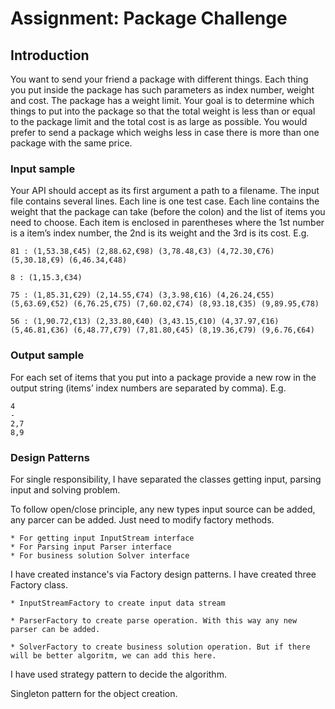 # Assignment: Package Challenge
## Introduction

You want to send your friend a package with different things.
Each thing you put inside the package has such parameters as index number, weight and cost. The
package has a weight limit. Your goal is to determine which things to put into the package so that the
total weight is less than or equal to the package limit and the total cost is as large as possible.
You would prefer to send a package which weighs less in case there is more than one package with the
same price.

### Input sample

Your API should accept as its first argument a path to a filename. The input file contains several lines.
Each line is one test case.
Each line contains the weight that the package can take (before the colon) and the list of items you need
to choose. Each item is enclosed in parentheses where the 1st number is a item’s index number, the 2nd
is its weight and the 3rd is its cost. E.g.

```
81 : (1,53.38,€45) (2,88.62,€98) (3,78.48,€3) (4,72.30,€76) (5,30.18,€9) (6,46.34,€48)

8 : (1,15.3,€34)

75 : (1,85.31,€29) (2,14.55,€74) (3,3.98,€16) (4,26.24,€55) (5,63.69,€52) (6,76.25,€75) (7,60.02,€74) (8,93.18,€35) (9,89.95,€78)

56 : (1,90.72,€13) (2,33.80,€40) (3,43.15,€10) (4,37.97,€16) (5,46.81,€36) (6,48.77,€79) (7,81.80,€45) (8,19.36,€79) (9,6.76,€64)
```

### Output sample

For each set of items that you put into a package provide a new row in the output string (items’ index
numbers are separated by comma). E.g.

```
4
-
2,7
8,9
```

### Design Patterns


For single responsibility, I have separated the classes getting input, parsing input and solving problem.

To follow open/close principle, any new types input source can be added, any parcer can be added. Just need to modify factory methods.


	* For getting input InputStream interface
	* For Parsing input Parser interface
	* For business solution Solver interface


I have created instance's via Factory design patterns. I have created three Factory class.

	* InputStreamFactory to create input data stream
	
	* ParserFactory to create parse operation. With this way any new parser can be added. 
	
	* SolverFactory to create business solution operation. But if there will be better algoritm, we can add this here.
	
I have used strategy pattern to decide the algorithm.

Singleton pattern for the object creation.

